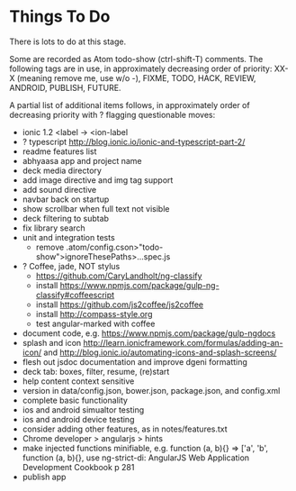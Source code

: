 Things To Do
============

There is lots to do at this stage.

Some are recorded as Atom todo-show (ctrl-shift-T) comments. The following tags are in use, in approximately decreasing order of priority: XX-X (meaning remove me, use w/o -), FIXME, TODO, HACK, REVIEW, ANDROID, PUBLISH, FUTURE.

A partial list of additional items follows, in approximately order of decreasing priority with ? flagging questionable moves:

- ionic 1.2 <label -> <ion-label
- ? typescript http://blog.ionic.io/ionic-and-typescript-part-2/
- readme features list
- abhyaasa app and project name
- deck media directory
- add image directive and img tag support
- add sound directive
- navbar back on startup
- show scrollbar when full text not visible
- deck filtering to subtab
- fix library search
- unit and integration tests
  - remove .atom/config.cson>"todo-show">ignoreThesePaths>...spec.js
- ? Coffee, jade, NOT stylus
	- https://github.com/CaryLandholt/ng-classify
	- install https://www.npmjs.com/package/gulp-ng-classify#coffeescript
	- install https://github.com/js2coffee/js2coffee
	- install http://compass-style.org
	- test angular-marked with coffee
- document code, e.g. https://www.npmjs.com/package/gulp-ngdocs
- splash and icon http://learn.ionicframework.com/formulas/adding-an-icon/ and  http://blog.ionic.io/automating-icons-and-splash-screens/
- flesh out jsdoc documentation and improve dgeni formatting
- deck tab: boxes, filter, resume, (re)start
- help content context sensitive
- version in data/config.json, bower.json, package.json, and config.xml
- complete basic functionality
- ios and android simualtor testing
- ios and android device testing
- consider adding other features, as in notes/features.txt
- Chrome developer > angularjs > hints
- make injected functions minifiable, e.g. function (a, b){} => ['a', 'b', function (a, b){}, use ng-strict-di: AngularJS Web Application Development Cookbook p 281
- publish app
